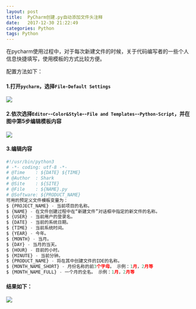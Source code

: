 ```yaml
---
layout: post
title:  PyCharm创建.py自动添加文件头注释
date:   2017-12-30 21:22:49
categories: Python
tags: Python
---
```


在pycharm使用过程中，对于每次新建文件的时候，关于代码编写者的一些个人信息快捷填写，使用模板的方式比较方便。

配置方法如下：

#### 1.打开`pycharm`，选择`File-Default Settings`

![](https://ws4.sinaimg.cn/large/006tKfTcly1g1ds0w3mpmj30dk0rowim.jpg)


#### 2.依次选择`Editor`--`Color&Style`--`File and Templates`--`Python-Script`，并在图中第5步编辑模板内容

![](https://ws2.sinaimg.cn/large/006tKfTcly1g1ds0vz5zkj31c10u0qbw.jpg)


#### 3.编辑内容

```python
#!/usr/bin/python3
# -*- coding: utf-8 -*-
# @Time    : ${DATE} ${TIME}
# @Author  : Shark
# @Site    : ${SITE}
# @File    : ${NAME}.py
# @Software: ${PRODUCT_NAME}
可用的预定义文件模板变量为：
$ {PROJECT_NAME} - 当前项目的名称。
$ {NAME} - 在文件创建过程中在“新建文件”对话框中指定的新文件的名称。
$ {USER} - 当前用户的登录名。
$ {DATE} - 当前的系统日期。
$ {TIME} - 当前系统时间。
$ {YEAR} - 今年。
$ {MONTH} - 当月。
$ {DAY} - 当月的当天。
$ {HOUR} - 目前的小时。
$ {MINUTE} - 当前分钟。
$ {PRODUCT_NAME} - 将在其中创建文件的IDE的名称。
$ {MONTH_NAME_SHORT} - 月份名称的前3个字母。 示例：1月，2月等
$ {MONTH_NAME_FULL} - 一个月的全名。 示例：1月，2月等

```

#### 结果如下：
![](https://ws3.sinaimg.cn/large/006tKfTcly1g1ds4qhgeij31000akjsi.jpg)




